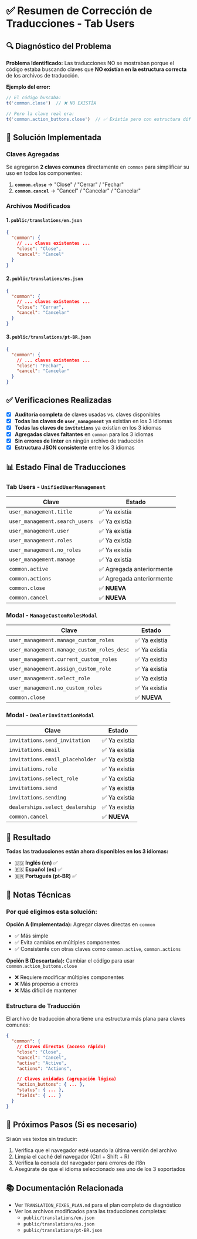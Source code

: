 # ✅ Resumen de Corrección de Traducciones - Tab Users

## 🔍 Diagnóstico del Problema

**Problema Identificado:**
Las traducciones NO se mostraban porque el código estaba buscando claves que **NO existían en la estructura correcta** de los archivos de traducción.

**Ejemplo del error:**
```typescript
// El código buscaba:
t('common.close')  // ❌ NO EXISTÍA

// Pero la clave real era:
t('common.action_buttons.close')  // ✅ Existía pero con estructura diferente
```

## 🎯 Solución Implementada

### Claves Agregadas

Se agregaron **2 claves comunes** directamente en `common` para simplificar su uso en todos los componentes:

1. **`common.close`** → "Close" / "Cerrar" / "Fechar"
2. **`common.cancel`** → "Cancel" / "Cancelar" / "Cancelar"

### Archivos Modificados

#### 1. `public/translations/en.json`
```json
{
  "common": {
    // ... claves existentes ...
    "close": "Close",
    "cancel": "Cancel"
  }
}
```

#### 2. `public/translations/es.json`
```json
{
  "common": {
    // ... claves existentes ...
    "close": "Cerrar",
    "cancel": "Cancelar"
  }
}
```

#### 3. `public/translations/pt-BR.json`
```json
{
  "common": {
    // ... claves existentes ...
    "close": "Fechar",
    "cancel": "Cancelar"
  }
}
```

## ✅ Verificaciones Realizadas

- [x] **Auditoría completa** de claves usadas vs. claves disponibles
- [x] **Todas las claves de `user_management`** ya existían en los 3 idiomas
- [x] **Todas las claves de `invitations`** ya existían en los 3 idiomas
- [x] **Agregadas claves faltantes** en `common` para los 3 idiomas
- [x] **Sin errores de linter** en ningún archivo de traducción
- [x] **Estructura JSON consistente** entre los 3 idiomas

## 📊 Estado Final de Traducciones

### Tab Users - `UnifiedUserManagement`
| Clave | Estado |
|-------|--------|
| `user_management.title` | ✅ Ya existía |
| `user_management.search_users` | ✅ Ya existía |
| `user_management.user` | ✅ Ya existía |
| `user_management.roles` | ✅ Ya existía |
| `user_management.no_roles` | ✅ Ya existía |
| `user_management.manage` | ✅ Ya existía |
| `common.active` | ✅ Agregada anteriormente |
| `common.actions` | ✅ Agregada anteriormente |
| `common.close` | ✅ **NUEVA** |
| `common.cancel` | ✅ **NUEVA** |

### Modal - `ManageCustomRolesModal`
| Clave | Estado |
|-------|--------|
| `user_management.manage_custom_roles` | ✅ Ya existía |
| `user_management.manage_custom_roles_desc` | ✅ Ya existía |
| `user_management.current_custom_roles` | ✅ Ya existía |
| `user_management.assign_custom_role` | ✅ Ya existía |
| `user_management.select_role` | ✅ Ya existía |
| `user_management.no_custom_roles` | ✅ Ya existía |
| `common.close` | ✅ **NUEVA** |

### Modal - `DealerInvitationModal`
| Clave | Estado |
|-------|--------|
| `invitations.send_invitation` | ✅ Ya existía |
| `invitations.email` | ✅ Ya existía |
| `invitations.email_placeholder` | ✅ Ya existía |
| `invitations.role` | ✅ Ya existía |
| `invitations.select_role` | ✅ Ya existía |
| `invitations.send` | ✅ Ya existía |
| `invitations.sending` | ✅ Ya existía |
| `dealerships.select_dealership` | ✅ Ya existía |
| `common.cancel` | ✅ **NUEVA** |

## 🚀 Resultado

**Todas las traducciones están ahora disponibles en los 3 idiomas:**
- 🇺🇸 **Inglés (en)** ✅
- 🇪🇸 **Español (es)** ✅
- 🇧🇷 **Portugués (pt-BR)** ✅

## 📝 Notas Técnicas

### Por qué eligimos esta solución:

**Opción A (Implementada):** Agregar claves directas en `common`
- ✅ Más simple
- ✅ Evita cambios en múltiples componentes
- ✅ Consistente con otras claves como `common.active`, `common.actions`

**Opción B (Descartada):** Cambiar el código para usar `common.action_buttons.close`
- ❌ Requiere modificar múltiples componentes
- ❌ Más propenso a errores
- ❌ Más difícil de mantener

### Estructura de Traducción

El archivo de traducción ahora tiene una estructura más plana para claves comunes:

```json
{
  "common": {
    // Claves directas (acceso rápido)
    "close": "Close",
    "cancel": "Cancel",
    "active": "Active",
    "actions": "Actions",

    // Claves anidadas (agrupación lógica)
    "action_buttons": { ... },
    "status": { ... },
    "fields": { ... }
  }
}
```

## 🔄 Próximos Pasos (Si es necesario)

Si aún ves textos sin traducir:
1. Verifica que el navegador esté usando la última versión del archivo
2. Limpia el caché del navegador (Ctrl + Shift + R)
3. Verifica la consola del navegador para errores de i18n
4. Asegúrate de que el idioma seleccionado sea uno de los 3 soportados

## 📚 Documentación Relacionada

- Ver `TRANSLATION_FIXES_PLAN.md` para el plan completo de diagnóstico
- Ver los archivos modificados para las traducciones completas:
  - `public/translations/en.json`
  - `public/translations/es.json`
  - `public/translations/pt-BR.json`
